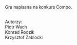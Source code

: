 Gra napisana na konkurs Compo.<br><br>

Autorzy:<br>
Piotr Wach<br>
Konrad Rodzik<br>
Krzysztof Zablocki<br>